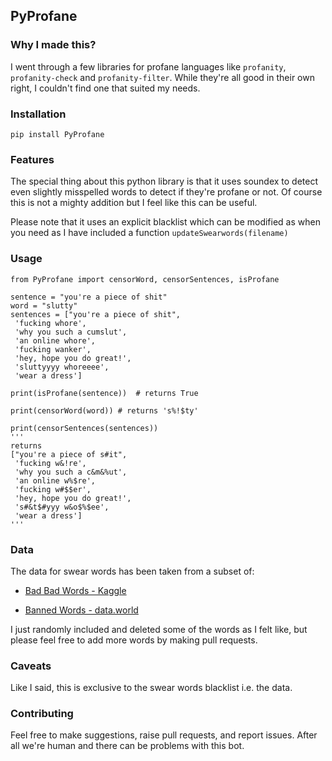 ## PyProfane

### Why I made this?

I went through a few libraries for profane languages like `profanity`, `profanity-check` and `profanity-filter`. While they're all good in their own right, I couldn't find one that suited my needs. 

### Installation

`pip install PyProfane`

### Features

The special thing about this python library is that it uses soundex to detect even slightly misspelled words to detect if they're profane or not. Of course this is not a mighty addition but I feel like this can be useful. 

Please note that it uses an explicit blacklist which can be modified as when you need as I have included a function `updateSwearwords(filename)` 

### Usage

`from PyProfane import censorWord, censorSentences, isProfane`

```
sentence = "you're a piece of shit"
word = "slutty"
sentences = ["you're a piece of shit",
 'fucking whore',
 'why you such a cumslut',
 'an online whore',
 'fucking wanker',
 'hey, hope you do great!',
 'sluttyyyy whoreeee',
 'wear a dress']

print(isProfane(sentence))  # returns True

print(censorWord(word)) # returns 's%!$ty'

print(censorSentences(sentences))
'''
returns
["you're a piece of s#it",
 'fucking w&!re',
 'why you such a c&m&%ut',
 'an online w%$re',
 'fucking w#$$er',
 'hey, hope you do great!',
 's#&t$#yyy w&o$%$ee',
 'wear a dress']
'''
```

### Data

The data for swear words has been taken from a subset of:

- [Bad Bad Words - Kaggle](https://www.kaggle.com/nicapotato/bad-bad-words)

- [Banned Words - data.world](https://data.world/natereed/banned-words-list)

I just randomly included and deleted some of the words as I felt like, but please feel free to add more words by making pull requests.

### Caveats

Like I said, this is exclusive to the swear words blacklist i.e. the data.

### Contributing

Feel free to make suggestions, raise pull requests, and report issues. After all we're human and there can be problems with this bot.